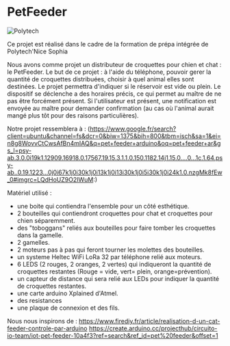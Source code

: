 
# PetFeeder
![Polytech](http://www.polytechnice.fr/jahia/jsp/jahia/templates/inc/img/polytech_nice-sophia.png)

Ce projet est réalisé dans le cadre de la formation de prépa intégrée de 
Polytech'Nice
Sophia

Nous avons comme projet un distributeur de croquettes pour chien et chat : le PetFeeder.
Le but de ce projet : à l'aide du téléphone, pouvoir gerer la quantité de croquettes distribuées, choisir à quel animal elles sont destinées. Le projet permettra d'indiquer si le réservoir est vide ou plein. Le dispositif se déclenche a des horaires précis, ce qui 
permet au maître de ne pas être forcément présent. Si l'utilisateur est présent, une notification est envoyée au maître pour demander confirmation (au cas où l'animal aurait mangé plus tôt pour des raisons particulières).

Notre projet ressemblera à : 
(https://www.google.fr/search?client=ubuntu&channel=fs&dcr=0&biw=1375&bih=800&tbm=isch&sa=1&ei=n8g8WovvCtCwsAfBn4mIAQ&q=pet+feeder+arduino&oq=pet+feeder+ar&gs_l=psy-ab.3.0.0i19k1.12909.16918.0.17567.19.15.3.1.1.0.150.1182.14j1.15.0....0...1c.1.64.psy-ab..0.19.1223...0j0i67k1j0i30k1j0i13k1j0i13i30k1j0i5i30k1j0i24k1.0.nzgMk8fEw_0#imgrc=LQdHoUZ9O2IWuM:)

Matériel utilisé : 
- une boite qui contiendra l'ensemble pour un côté esthétique.
- 2 bouteilles qui contiendront croquettes pour chat et croquettes pour chien séparemment. 
- des "toboggans" reliés aux bouteilles pour faire tomber les croquettes dans la gamelle.
- 2 gamelles.
- 2 moteurs pas à pas qui feront tourner les molettes des bouteilles. 
- un systeme Heltec WiFi LoRa 32 par téléphone relié aux moteurs. 
- 6 LEDS (2 rouges, 2 oranges, 2 vertes) qui indiqueront la quantité de croquettes restantes (Rouge = vide, vert= plein, orange=prévention).
- un capteur de distance qui sera relié aux LEDs pour indiquer la quantité de croquettes restantes.
- une carte arduino Xplained d'Atmel.
- des resistances 
- une plaque de connexion et des fils.

Nous nous inspirons de :
https://www.firediy.fr/article/realisation-d-un-cat-feeder-controle-par-arduino
https://create.arduino.cc/projecthub/circuito-io-team/iot-pet-feeder-10a4f3?ref=search&ref_id=pet%20feeder&offset=1
